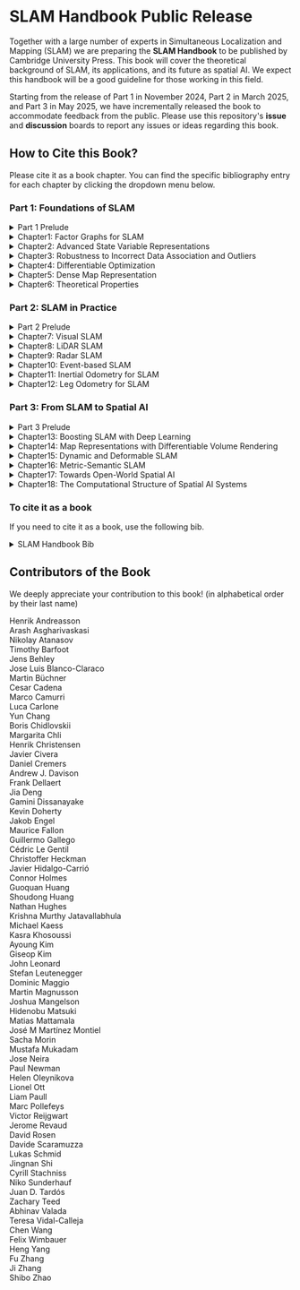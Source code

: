 # SLAM Handbook Public Release

Together with a large number of experts in Simultaneous Localization and Mapping (SLAM) we are preparing the **SLAM Handbook** to be published by Cambridge University Press. This book will cover the theoretical background of SLAM, its applications, and its future as spatial AI. We expect this handbook will be a good guideline for those working in this field. 

Starting from the release of Part 1 in November 2024, Part 2 in March 2025, and Part 3 in May 2025, we have incrementally released the book to accommodate feedback from the public. Please use this repository's **issue** and **discussion** boards to report any issues or ideas regarding this book.

## How to Cite this Book?
Please cite it as a book chapter. You can find the specific bibliography entry for each chapter by clicking the dropdown menu below.


### Part 1: Foundations of SLAM

<details><summary>Part 1 Prelude</summary>
  
```bibtex
@incollection{sh-p1-prelude,
  title        = {Part1 Prelude},
  author       = {Luca Carlone and Ayoung Kim and Timothy Barfoot and Daniel Cremers and Frank Dellaert},
  booktitle    = {{SLAM Handbook.} From Localization and Mapping to Spatial Intelligence},
  publisher    = {Cambridge University Press},
  editor       = {Luca Carlone and Ayoung Kim and Timothy Barfoot and Daniel Cremers and Frank Dellaert},
  year         = {2026}
}
``` 
</details>

<details><summary>Chapter1: Factor Graphs for SLAM</summary>

```bibtex
@incollection{sh-ch1-fg4slam,
  title        = {Factor Graphs for {SLAM}},
  author       = {Frank Dellaert and Michael Kaess and Timothy Barfoot},
  booktitle    = {{SLAM Handbook.} From Localization and Mapping to Spatial Intelligence},
  publisher    = {Cambridge University Press},
  editor       = {Luca Carlone and Ayoung Kim and Timothy Barfoot and Daniel Cremers and Frank Dellaert},
  year         = {2026}
}
```

</details>

<details><summary>Chapter2: Advanced State Variable Representations</summary>

```bibtex
@incollection{sh-ch2-state,
  title        = {Advanced State Variable Representations},
  author       = {Timothy Barfoot and Frank Dellaert and Michael Kaess and Jose Luis Blanco-Claraco},
  booktitle    = {{SLAM Handbook.} From Localization and Mapping to Spatial Intelligence},
  publisher    = {Cambridge University Press},
  editor       = {Luca Carlone and Ayoung Kim and Timothy Barfoot and Daniel Cremers and Frank Dellaert},
  year         = {2026}
}
```

</details>

<details><summary>Chapter3: Robustness to Incorrect Data Association and Outliers</summary>

```bibtex
@incollection{sh-ch3-outlier,
  title        = {Robustness to Incorrect Data Association and Outliers},
  author       = {Heng Yang and Josh Mangelson and Yun Chang and Jingnan Shi and Luca Carlone},
  booktitle    = {{SLAM Handbook.} From Localization and Mapping to Spatial Intelligence},
  publisher    = {Cambridge University Press},
  editor       = {Luca Carlone and Ayoung Kim and Timothy Barfoot and Daniel Cremers and Frank Dellaert},
  year         = {2026}
}
```

</details>

<details><summary>Chapter4: Differentiable Optimization</summary>
  
```bibtex
@incollection{sh-ch4-diffopt,
  title        = {Differentiable Optimization},
  author       = {Chen Wang and Krishna Murthy Jatavallabhula and Mustafa Mukadam},
  booktitle    = {{SLAM Handbook.} From Localization and Mapping to Spatial Intelligence},
  publisher    = {Cambridge University Press},
  editor       = {Luca Carlone and Ayoung Kim and Timothy Barfoot and Daniel Cremers and Frank Dellaert},
  year         = {2026}
}
```
</details>

<details><summary>Chapter5: Dense Map Representation</summary>

```bibtex
@incollection{sh-ch5-map,
  title        = {Dense Map Representation},
  author       = {Victor Reijgwart and Jens Behley and Teresa Vidal-Calleja and Helen Oleynikova and Lionel Ott and Cyrill Stachniss and Ayoung Kim},
  booktitle    = {{SLAM Handbook.} From Localization and Mapping to Spatial Intelligence},
  publisher    = {Cambridge University Press},
  editor       = {Luca Carlone and Ayoung Kim and Timothy Barfoot and Daniel Cremers and Frank Dellaert},
  year         = {2026}
}
```

</details>

<details><summary>Chapter6: Theoretical Properties</summary>
  
```bibtex
@incollection{sh-ch6-theory,
  title        = {Certifiably Optimal Solvers and Theoretical Properties of {SLAM}},
  author       = {David M. Rosen and Kasra Khosoussi and Connor Holmes and Gamini Dissanayake and Timothy Barfoot and Luca Carlone},
  booktitle    = {{SLAM Handbook.} From Localization and Mapping to Spatial Intelligence},
  publisher    = {Cambridge University Press},
  editor       = {Luca Carlone and Ayoung Kim and Timothy Barfoot and Daniel Cremers and Frank Dellaert},
  year         = {2026}
}
```

</details>


### Part 2: SLAM in Practice
<details><summary>Part 2 Prelude</summary>
  
```bibtex
@incollection{sh-p2-prelude,
  title        = {Part 2 Prelude},
  author       = {Ayoung Kim and Timothy Barfoot and Luca Carlone and Frank Dellaert and Daniel Cremers},
  booktitle    = {{SLAM Handbook.} From Localization and Mapping to Spatial Intelligence},
  publisher    = {Cambridge University Press},
  editor       = {Luca Carlone and Ayoung Kim and Timothy Barfoot and Daniel Cremers and Frank Dellaert},
  year         = {2026}
}
```

</details>

<details><summary>Chapter7: Visual SLAM</summary>
  
```bibtex
@incollection{sh-ch7-vision,
  title        = {Visual {SLAM}},
  author       = {Jakob Engel and Juan D. Tard{\'o}s and Javier Civera and Margarita Chli and Stefan Leutenegger and Frank Dellaert and Daniel Cremers},
  booktitle    = {{SLAM Handbook.} From Localization and Mapping to Spatial Intelligence},
  publisher    = {Cambridge University Press},
  editor       = {Luca Carlone and Ayoung Kim and Timothy Barfoot and Daniel Cremers and Frank Dellaert},
  year         = {2026}
}
```

</details>
  
<details><summary>Chapter8: LiDAR SLAM</summary>
  
```bibtex
@incollection{sh-ch8-lidar,
  title        = {{LiDAR SLAM}},
  author       = {Jens Behley and Maurice Fallon and Shibo Zhao and Giseop Kim and Ji Zhang and Fu Zhang and Ayoung Kim},
  booktitle    = {{SLAM Handbook.} From Localization and Mapping to Spatial Intelligence},
  publisher    = {Cambridge University Press},
  editor       = {Luca Carlone and Ayoung Kim and Timothy Barfoot and Daniel Cremers and Frank Dellaert},
  year         = {2026}
}
```

</details>

<details><summary>Chapter9: Radar SLAM</summary>
  
```bibtex
@incollection{sh-ch9-radar,
  title        = {Radar {SLAM}},
  author       = {Martin Magnusson and Christoffer Heckman and Henrik Andreasson and Ayoung Kim and Timothy Barfoot and Michael Kaess and Paul Newman},
  booktitle    = {{SLAM Handbook.} From Localization and Mapping to Spatial Intelligence},
  publisher    = {Cambridge University Press},
  editor       = {Luca Carlone and Ayoung Kim and Timothy Barfoot and Daniel Cremers and Frank Dellaert},
  year         = {2026}
}
```

</details>

<details><summary>Chapter10: Event-based SLAM</summary>
  
```bibtex
@incollection{sh-ch10-event,
  title        = {Event-based {SLAM}},
  author       = {Guillermo Gallego and Javier Hidalgo-Carri{\'o} and Davide Scaramuzza},
  booktitle    = {{SLAM Handbook.} From Localization and Mapping to Spatial Intelligence},
  publisher    = {Cambridge University Press},
  editor       = {Luca Carlone and Ayoung Kim and Timothy Barfoot and Daniel Cremers and Frank Dellaert},
  year         = {2026}
}
```

</details>

<details><summary>Chapter11: Inertial Odometry for SLAM</summary>
  
```bibtex
@incollection{sh-ch11-imu,
  title        = {Inertial Odometry for {SLAM}},
  author       = {Guoquan (Paul) Huang and C{\'e}dric Le Gentil and Teresa Vidal-Calleja and Davide Scaramuzza and Frank Dellaert and Luca Carlone},
  booktitle    = {{SLAM Handbook.} From Localization and Mapping to Spatial Intelligence},
  publisher    = {Cambridge University Press},
  editor       = {Luca Carlone and Ayoung Kim and Timothy Barfoot and Daniel Cremers and Frank Dellaert},
  year         = {2026}
}
```

</details>

<details><summary>Chapter12: Leg Odometry for SLAM</summary>
  
```bibtex
@incollection{sh-ch12-proprio,
  title        = {Leg Odometry for {SLAM}},
  author       = {Marco Camurri and Mat{\'ı}as Mattamala},
  booktitle    = {{SLAM Handbook.} From Localization and Mapping to Spatial Intelligence},
  publisher    = {Cambridge University Press},
  editor       = {Luca Carlone and Ayoung Kim and Timothy Barfoot and Daniel Cremers and Frank Dellaert},
  year         = {2026}
}
``` 
</details>

### Part 3: From SLAM to Spatial AI

<details><summary>Part 3 Prelude</summary>
  
```bibtex
@incollection{sh-p3-prelude,
  title        = {Part3 Prelude},
  author       = {Marc Pollefeys and Luca Carlone and Ayoung Kim and Frank Dellaert and Timothy Barfoot and Daniel Cremers},
  booktitle    = {{SLAM Handbook.} From Localization and Mapping to Spatial Intelligence},
  publisher    = {Cambridge University Press},
  editor       = {Luca Carlone and Ayoung Kim and Timothy Barfoot and Daniel Cremers and Frank Dellaert},
  year         = {2026}
}
```

</details>

<details><summary>Chapter13: Boosting SLAM with Deep Learning</summary>
  
```bibtex
@incollection{sh-ch13-dl4slam,
  title        = {Boosting {SLAM} with Deep Learning},
  author       = {Zachary Teed and Jia Deng, Boris Chidlovskii and J{\'e}rome Revaud and Felix Wimbauer and Daniel Cremers},
  booktitle    = {{SLAM Handbook.} From Localization and Mapping to Spatial Intelligence},
  publisher    = {Cambridge University Press},
  editor       = {Luca Carlone and Ayoung Kim and Timothy Barfoot and Daniel Cremers and Frank Dellaert},
  year         = {2026}
}
```

</details>
 
<details><summary>Chapter14: Map Representations with Differentiable Volume Rendering</summary>
  
```bibtex
@incollection{sh-ch14-nerfgs,
  title        = {Map Representations with Differentiable Volume Rendering},
  author       = {Hidenobu Matsuki and Andrew J. Davison},
  booktitle    = {{SLAM Handbook.} From Localization and Mapping to Spatial Intelligence},
  publisher    = {Cambridge University Press},
  editor       = {Luca Carlone and Ayoung Kim and Timothy Barfoot and Daniel Cremers and Frank Dellaert},
  year         = {2026}
}
```

</details>

<details><summary>Chapter15: Dynamic and Deformable SLAM</summary>
  
```bibtex
@incollection{sh-ch15-dyndef,
  title        = {Dynamic and Deformable {SLAM}},
  author       = {Lukas Schmid and Jos{\'e} Mar{\'i}a Mart{\'i}nez Montiel and Shoudong Huang and Daniel Cremers and Jos{\'e} Neira and Javier Civera},
  booktitle    = {{SLAM Handbook.} From Localization and Mapping to Spatial Intelligence},
  publisher    = {Cambridge University Press},
  editor       = {Luca Carlone and Ayoung Kim and Timothy Barfoot and Daniel Cremers and Frank Dellaert},
  year         = {2026}
}
```

</details>

<details><summary>Chapter16: Metric-Semantic SLAM</summary>
  
```bibtex
@incollection{sh-ch16-semantic,
  title        = {Metric-Semantic {SLAM}},
  author       = {Arash Asgharivaskasi and Kevin Doherty and Jens Behley and Nathan Hughes and Yun Chang and John Leonard and Henrik I. Christensen and Luca Carlone and Nikolay Atanasov},
  booktitle    = {{SLAM Handbook.} From Localization and Mapping to Spatial Intelligence},
  publisher    = {Cambridge University Press},
  editor       = {Luca Carlone and Ayoung Kim and Timothy Barfoot and Daniel Cremers and Frank Dellaert},
  year         = {2026}
}
```

</details>

<details><summary>Chapter17: Towards Open-World Spatial AI</summary>
  
```bibtex
@incollection{sh-ch17-openworld,
  title        = {Towards Open-World Spatial {AI}},
  author       = {Liam Paull and Sacha Morin and Dominic Maggio and Martin B{\"u}chner and Cesar Cadena and Abhinav Valada and Luca Carlone},
  booktitle    = {{SLAM Handbook.} From Localization and Mapping to Spatial Intelligence},
  publisher    = {Cambridge University Press},
  editor       = {Luca Carlone and Ayoung Kim and Timothy Barfoot and Daniel Cremers and Frank Dellaert},
  year         = {2026}
}
```

</details>

<details><summary>Chapter18: The Computational Structure of Spatial AI Systems</summary>
  
```bibtex
@incollection{sh-ch18-spatial-ai,
  title        = {The Computational Structure of Spatial {AI} Systems},
  author       = {Andrew J. Davison},
  booktitle    = {{SLAM Handbook.} From Localization and Mapping to Spatial Intelligence},
  publisher    = {Cambridge University Press},
  editor       = {Luca Carlone and Ayoung Kim and Timothy Barfoot and Daniel Cremers and Frank Dellaert},
  year         = {2026}
}
``` 
</details>

### To cite it as a book

If you need to cite it as a book, use the following bib.

<details><summary>SLAM Handbook Bib</summary>
  
```bibtex
@book{slam-handbook,
  title        = {{SLAM Handbook.} From Localization and Mapping to Spatial Intelligence},
  editor       = {Luca Carlone and Ayoung Kim and Timothy Barfoot and Daniel Cremers and Frank Dellaert},
  publisher    = {Cambridge University Press},
  year         = {2026}
}
``` 
</details>


## Contributors of the Book

We deeply appreciate your contribution to this book!
(in alphabetical order by their last name)

Henrik Andreasson  
Arash Asgharivaskasi  
Nikolay Atanasov  
Timothy Barfoot  
Jens Behley  
Jose Luis Blanco-Claraco  
Martin Büchner  
Cesar Cadena  
Marco Camurri  
Luca Carlone  
Yun Chang  
Boris Chidlovskii  
Margarita Chli  
Henrik Christensen  
Javier Civera  
Daniel Cremers  
Andrew J. Davison  
Frank Dellaert  
Jia Deng  
Gamini Dissanayake  
Kevin Doherty  
Jakob Engel  
Maurice Fallon  
Guillermo Gallego  
Cédric Le Gentil  
Christoffer Heckman  
Javier Hidalgo-Carrió  
Connor Holmes  
Guoquan Huang  
Shoudong Huang  
Nathan Hughes  
Krishna Murthy Jatavallabhula  
Michael Kaess  
Kasra Khosoussi  
Ayoung Kim  
Giseop Kim  
John Leonard  
Stefan Leutenegger  
Dominic Maggio  
Martin Magnusson  
Joshua Mangelson  
Hidenobu Matsuki  
Matias Mattamala  
José M Martínez Montiel   
Sacha Morin  
Mustafa Mukadam  
Jose Neira  
Paul Newman  
Helen Oleynikova  
Lionel Ott  
Liam Paull  
Marc Pollefeys  
Victor Reijgwart  
Jerome Revaud  
David Rosen  
Davide Scaramuzza  
Lukas Schmid  
Jingnan Shi  
Cyrill Stachniss  
Niko Sunderhauf  
Juan D. Tardós  
Zachary Teed  
Abhinav Valada  
Teresa Vidal-Calleja  
Chen Wang  
Felix Wimbauer  
Heng Yang  
Fu Zhang  
Ji Zhang  
Shibo Zhao  
